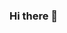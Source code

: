 ### Hi there 👋

<!--
**nikhil081/nikhil081** is a ✨ _special_ ✨ repository because its `README.md` (this file) appears on your GitHub profile.

👋 Hi there
I am a computer science engineer and have experience in working in many startups as Android/Flutter developer👨‍💻. Interested in making life easier by creating mobile apps. Fascinated about space.

🔭 I’m currently working on Koltin and flutter.
🍔 Currently working with Grappus.
🌱  Love for science and innovation.
📫 Solving Data Structures and Algorithms using C++
